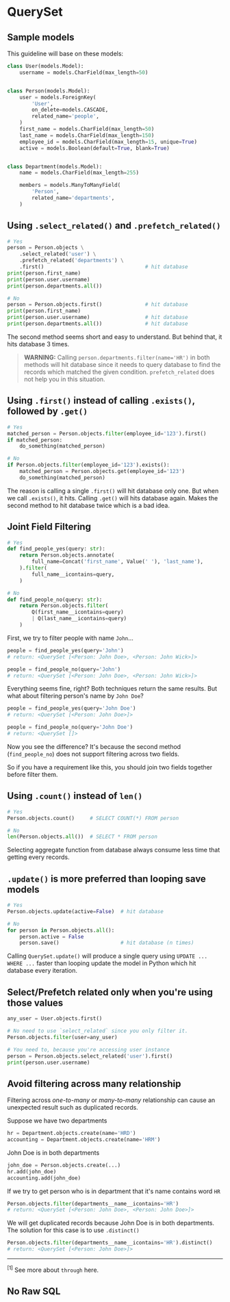 # QuerySet

## Sample models

This guideline will base on these models:

```python
class User(models.Model):
    username = models.CharField(max_length=50)


class Person(models.Model):
    user = models.ForeignKey(
        'User',
        on_delete=models.CASCADE,
        related_name='people',
    )
    first_name = models.CharField(max_length=50)
    last_name = models.CharField(max_length=150)
    employee_id = models.CharField(max_length=15, unique=True)
    active = models.Boolean(default=True, blank=True)


class Department(models.Model):
    name = models.CharField(max_length=255)

    members = models.ManyToManyField(
        'Person',
        related_name='departments',
    )
```

## Using `.select_related()` and `.prefetch_related()`

```python
# Yes
person = Person.objects \
    .select_related('user') \
    .prefetch_related('departments') \
    .first()                                 # hit database
print(person.first_name)
print(person.user.username)
print(person.departments.all())

# No
person = Person.objects.first()              # hit database
print(person.first_name)
print(person.user.username)                  # hit database
print(person.departments.all())              # hit database
```

The second method seems short and easy to understand. But behind that, it hits database 3 times.

> **WARNING:** Calling `person.departments.filter(name='HR')` in both methods will hit database since it needs to query database to find the records which matched the given condition. `prefetch_related` does not help you in this situation.

## Using `.first()` instead of calling `.exists()`, followed by `.get()`

```python
# Yes
matched_person = Person.objects.filter(employee_id='123').first()
if matched_person:
    do_something(matched_person)

# No
if Person.objects.filter(employee_id='123').exists():
    matched_person = Person.objects.get(employee_id='123')
    do_something(matched_person)
```

The reason is calling a single `.first()` will hit database only one. But when we call `.exists()`, it hits. Calling `.get()` will hits database again. Makes the second method to hit database twice which is a bad idea.

## Joint Field Filtering

```python
# Yes
def find_people_yes(query: str):
    return Person.objects.annotate(
        full_name=Concat('first_name', Value(' '), 'last_name'),
    ).filter(
        full_name__icontains=query,
    )

# No
def find_people_no(query: str):
    return Person.objects.filter(
        Q(first_name__icontains=query)
        | Q(last_name__icontains=query)
    )
```

First, we try to filter people with name `John`...

```python
people = find_people_yes(query='John')
# return: <QuerySet [<Person: John Doe>, <Person: John Wick>]>

people = find_people_no(query='John')
# return: <QuerySet [<Person: John Doe>, <Person: John Wick>]>
```

Everything seems fine, right? Both techniques return the same results. But what about filtering person's name by `John Doe`?

```python
people = find_people_yes(query='John Doe')
# return: <QuerySet [<Person: John Doe>]>

people = find_people_no(query='John Doe')
# return: <QuerySet []>
```

Now you see the difference? It's because the second method (`find_people_no`) does not support filtering across two fields.

So if you have a requirement like this, you should join two fields together before filter them.

## Using `.count()` instead of `len()`

```python
# Yes
Person.objects.count()     # SELECT COUNT(*) FROM person

# No
len(Person.objects.all())  # SELECT * FROM person
```

Selecting aggregate function from database always consume less time that getting every records.

## `.update()` is more preferred than looping save models

```python
# Yes
Person.objects.update(active=False)  # hit database

# No
for person in Person.objects.all():
    person.active = False
    person.save()                    # hit database (n times)
```

Calling `QuerySet.update()` will produce a single query using `UPDATE ... WHERE ...` faster than looping update the model in Python which hit database every iteration.

## Select/Prefetch related only when you're using those values

```python
any_user = User.objects.first()

# No need to use `select_related` since you only filter it.
Person.objects.filter(user=any_user)

# You need to, because you're accessing user instance
person = Person.objects.select_related('user').first()
print(person.user.username)
```

## Avoid filtering across many relationship

Filtering across _one-to-many_ or _many-to-many_ relationship can cause an unexpected result such as duplicated records.

Suppose we have two departments

```python
hr = Department.objects.create(name='HRD')
accounting = Department.objects.create(name='HRM')
```

John Doe is in both departments

```python
john_doe = Person.objects.create(...)
hr.add(john_doe)
accounting.add(john_doe)
```

If we try to get person who is in department that it's name contains word `HR`

```python
Person.objects.filter(departments__name__icontains='HR')
# return: <QuerySet [<Person: John Doe>, <Person: John Doe>]>
```

We will get duplicated records because John Doe is in both departments. The solution for this case is to use `.distinct()`

```python
Person.objects.filter(departments__name__icontains='HR').distinct()
# return: <QuerySet [<Person: John Doe>]>
```

---
<sup>[1]</sup> See more about `through` here.

## No Raw SQL
